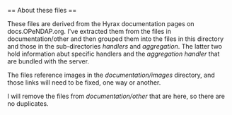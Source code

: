 
== About these files ==

These files are derived from the Hyrax documentation pages on
docs.OPeNDAP.org. I've extracted them from the files in
documentation/other and then grouped them into the files in this
directory and those in the sub-directories _handlers_ and
_aggregation_. The latter two hold information abut specific handlers
and the _aggregation handler_ that are bundled with the server.

The files reference images in the _documentation/images_ directory,
and those links will need to be fixed, one way or another.

I will remove the files from _documentation/other_ that are here, so
there are no duplicates.
